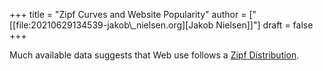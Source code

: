 +++
title = "Zipf Curves and Website Popularity"
author = ["[[file:20210629134539-jakob\\_nielsen.org][Jakob Nielsen]]"]
draft = false
+++

Much available data suggests that Web use follows a [Zipf Distribution](20210629132126-zipf_s_law.md).
